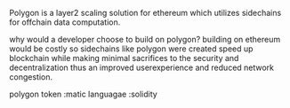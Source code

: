 Polygon is a layer2 scaling solution for ethereum which utilizes sidechains for offchain data computation.


why would a developer choose to build on polygon?
building on ethereum would be costly so sidechains like polygon were created speed up blockchain while making minimal sacrifices to the security and decentralization thus 
an improved userexperience and reduced network congestion.

polygon token :matic
languagae :solidity
